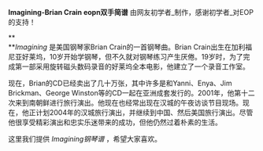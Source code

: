 

**Imagining-Brian Crain eopn双手简谱** 由网友初学者_制作，感谢初学者_对EOP的支持！

**  
**_Imagining_ 是美国钢琴家Brian Crain的一首钢琴曲。Brian
Crain出生在加利福尼亚好莱坞，10岁开始学钢琴，但不久就对钢琴练习产生厌倦。19岁时，为了完成第一部采用旋转磁头数码录音的好莱坞全本电影，他建立了一个录音工作室。

  
现在，Brian的CD已经卖出了几十万张，其中许多是和Yanni、Enya、Jim Brickman、George
Winston等的CD一起在亚洲成套发行的。2001年，他第十二次来到南朝鲜进行旅行演出。他现在也经常出现在汉城的午夜访谈节目现场。现在，他正计划2004年的汉城旅行演出，并继续到中国、然后美国旅行演出。尽管他很享受精彩演出和忠实乐迷带来的成功，但他仍然过着朴素的生活。

  
这里我们提供 _Imagining钢琴谱_ ，希望大家喜欢。

